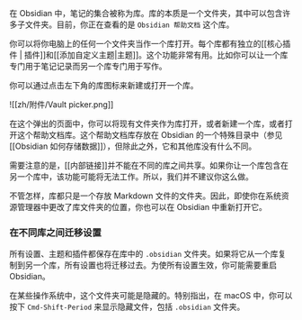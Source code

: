 在 Obsidian 中，笔记的集合被称为库。库的本质是一个文件夹，其中可以包含许多子文件夹。目前，你正在查看的是 `Obsidian 帮助文档` 这个库。

你可以将你电脑上的任何一个文件夹当作一个库打开。每个库都有独立的[[核心插件 | 插件]]和[[添加自定义主题|主题]]。这个功能非常有用。比如你可以让一个库专门用于笔记记录而另一个库专门用于写作。

你可以通过点击左下角的库图标来新建或打开一个库。

![[zh/附件/Vault picker.png]]

在这个弹出的页面中，你可以将现有文件夹作为库打开，或者新建一个库，或者打开这个帮助文档库。这个帮助文档库存放在 Obsidian 的一个特殊目录中（参见[[Obsidian 如何存储数据]]），但除此之外，它和其他库没有什么不同。

需要注意的是，[[内部链接]]并不能在不同的库之间共享。如果你让一个库包含在另一个库中，该功能可能将无法工作。所以，我们并不建议你这么做。

不管怎样，库都只是一个存放 Markdown 文件的文件夹。因此，即使你在系统资源管理器中更改了库文件夹的位置，你也可以在 Obsidian 中重新打开它。

### 在不同库之间迁移设置

所有设置、主题和插件都保存在库中的 `.obsidian` 文件夹。如果将它从一个库复制到另一个库，所有设置也将迁移过去。为使所有设置生效，你可能需要重启 Obsidian。 

在某些操作系统中，这个文件夹可能是隐藏的。特别指出，在 macOS 中，你可以按下 `Cmd-Shift-Period` 来显示隐藏文件，包括 `.obsidian` 文件夹。
